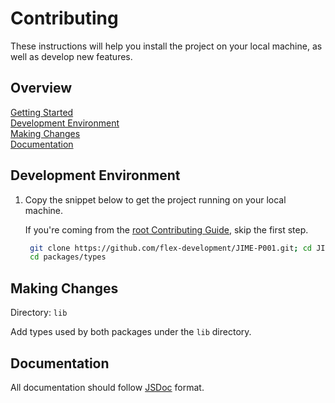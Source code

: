 # Contributing

These instructions will help you install the project on your local machine, as
well as develop new features.

## Overview

[Getting Started](../../../docs/CONTRIBUTING.md)  
[Development Environment](#development-environment)  
[Making Changes](#making-changes)  
[Documentation](#documentation)

## Development Environment

1. Copy the snippet below to get the project running on your local machine.

   If you're coming from the
   [root Contributing Guide](../../../docs/CONTRIBUTING.md), skip the first
   step.

   ```zsh
    git clone https://github.com/flex-development/JIME-P001.git; cd JIME-P001; yarn
    cd packages/types
   ```

## Making Changes

Directory: `lib`

Add types used by both packages under the `lib` directory.

## Documentation

All documentation should follow [JSDoc](https://jsdoc.app) format.
